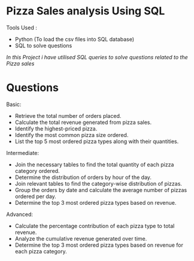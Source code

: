 # Pizza Sales analysis Using SQL
Tools Used : 
- Python (To load the csv files into SQL database)
- SQL to solve questions

  
*In this Project i have utilised SQL queries to solve questions related to the Pizza sales*
 # Questions 
 Basic:
- Retrieve the total number of orders placed.
- Calculate the total revenue generated from pizza sales.
- Identify the highest-priced pizza.
- Identify the most common pizza size ordered.
- List the top 5 most ordered pizza types along with their quantities.


Intermediate:
- Join the necessary tables to find the total quantity of each pizza category ordered.
- Determine the distribution of orders by hour of the day.
- Join relevant tables to find the category-wise distribution of pizzas.
- Group the orders by date and calculate the average number of pizzas ordered per day.
- Determine the top 3 most ordered pizza types based on revenue.

Advanced:
- Calculate the percentage contribution of each pizza type to total revenue.
- Analyze the cumulative revenue generated over time.
- Determine the top 3 most ordered pizza types based on revenue for each pizza category.
  
